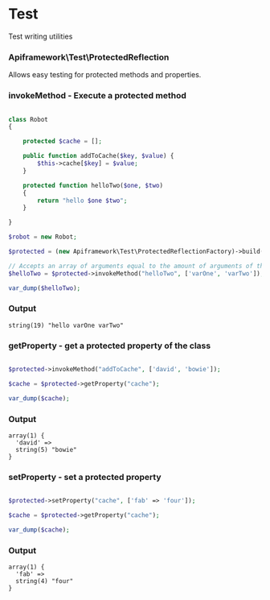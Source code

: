 Test
====

Test writing utilities

### Apiframework\Test\ProtectedReflection

Allows easy testing for protected methods and properties.

### invokeMethod - Execute a protected method

```php

class Robot
{

    protected $cache = [];

    public function addToCache($key, $value) {
        $this->cache[$key] = $value;
    }

    protected function helloTwo($one, $two)
    {
        return "hello $one $two";
    }

}

$robot = new Robot;

$protected = (new Apiframework\Test\ProtectedReflectionFactory)->build($robot);

// Accepts an array of arguments equal to the amount of arguments of the method
$helloTwo = $protected->invokeMethod("helloTwo", ['varOne', 'varTwo']);

var_dump($helloTwo);

```

### Output

```
string(19) "hello varOne varTwo"
```

### getProperty - get a protected property of the class

```php

$protected->invokeMethod("addToCache", ['david', 'bowie']);

$cache = $protected->getProperty("cache");

var_dump($cache);
```

### Output

```
array(1) {
  'david' =>
  string(5) "bowie"
}
```

### setProperty - set a protected property

```php

$protected->setProperty("cache", ['fab' => 'four']);

$cache = $protected->getProperty("cache");

var_dump($cache);

```

### Output

```
array(1) {
  'fab' =>
  string(4) "four"
}
